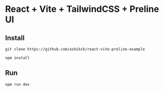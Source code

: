 # React + Vite + TailwindCSS + Preline UI

## Install

```
git clone https://github.com/ashikck/react-vite-preline-example

```

```
npm install

```

## Run

```
npm run dev

```
